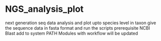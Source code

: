 # NGS_analysis_plot
next generation seq data analysis and plot upto species level in taxon
give the sequence data in fasta format and run the scripts
prerequisite NCBI Blast add to system PATH
Modules with workflow will be updated
